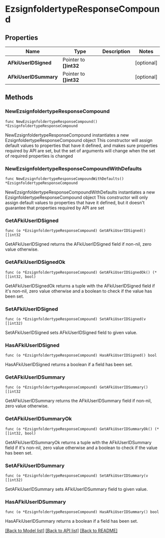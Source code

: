 # EzsignfoldertypeResponseCompound

## Properties

Name | Type | Description | Notes
------------ | ------------- | ------------- | -------------
**AFkiUserIDSigned** | Pointer to **[]int32** |  | [optional] 
**AFkiUserIDSummary** | Pointer to **[]int32** |  | [optional] 

## Methods

### NewEzsignfoldertypeResponseCompound

`func NewEzsignfoldertypeResponseCompound() *EzsignfoldertypeResponseCompound`

NewEzsignfoldertypeResponseCompound instantiates a new EzsignfoldertypeResponseCompound object
This constructor will assign default values to properties that have it defined,
and makes sure properties required by API are set, but the set of arguments
will change when the set of required properties is changed

### NewEzsignfoldertypeResponseCompoundWithDefaults

`func NewEzsignfoldertypeResponseCompoundWithDefaults() *EzsignfoldertypeResponseCompound`

NewEzsignfoldertypeResponseCompoundWithDefaults instantiates a new EzsignfoldertypeResponseCompound object
This constructor will only assign default values to properties that have it defined,
but it doesn't guarantee that properties required by API are set

### GetAFkiUserIDSigned

`func (o *EzsignfoldertypeResponseCompound) GetAFkiUserIDSigned() []int32`

GetAFkiUserIDSigned returns the AFkiUserIDSigned field if non-nil, zero value otherwise.

### GetAFkiUserIDSignedOk

`func (o *EzsignfoldertypeResponseCompound) GetAFkiUserIDSignedOk() (*[]int32, bool)`

GetAFkiUserIDSignedOk returns a tuple with the AFkiUserIDSigned field if it's non-nil, zero value otherwise
and a boolean to check if the value has been set.

### SetAFkiUserIDSigned

`func (o *EzsignfoldertypeResponseCompound) SetAFkiUserIDSigned(v []int32)`

SetAFkiUserIDSigned sets AFkiUserIDSigned field to given value.

### HasAFkiUserIDSigned

`func (o *EzsignfoldertypeResponseCompound) HasAFkiUserIDSigned() bool`

HasAFkiUserIDSigned returns a boolean if a field has been set.

### GetAFkiUserIDSummary

`func (o *EzsignfoldertypeResponseCompound) GetAFkiUserIDSummary() []int32`

GetAFkiUserIDSummary returns the AFkiUserIDSummary field if non-nil, zero value otherwise.

### GetAFkiUserIDSummaryOk

`func (o *EzsignfoldertypeResponseCompound) GetAFkiUserIDSummaryOk() (*[]int32, bool)`

GetAFkiUserIDSummaryOk returns a tuple with the AFkiUserIDSummary field if it's non-nil, zero value otherwise
and a boolean to check if the value has been set.

### SetAFkiUserIDSummary

`func (o *EzsignfoldertypeResponseCompound) SetAFkiUserIDSummary(v []int32)`

SetAFkiUserIDSummary sets AFkiUserIDSummary field to given value.

### HasAFkiUserIDSummary

`func (o *EzsignfoldertypeResponseCompound) HasAFkiUserIDSummary() bool`

HasAFkiUserIDSummary returns a boolean if a field has been set.


[[Back to Model list]](../README.md#documentation-for-models) [[Back to API list]](../README.md#documentation-for-api-endpoints) [[Back to README]](../README.md)


